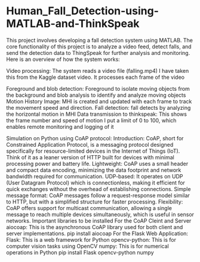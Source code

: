 # Human_Fall_Detection-using-MATLAB-and-ThinkSpeak
This project involves developing a fall detection system using MATLAB. The core functionality of this project is to analyze a video feed, detect falls, and send the detection data to ThingSpeak for further analysis and monitoring. Here is an overview of how the system works:

Video processing: The system reads a video file (falling.mp4) I have taken this from the Kaggle dataset video.
It processes each frame of the video

Foreground and blob detection: Foreground to isolate moving objects from the background and blob analysis to identify and analyze moving objects
Motion History Image: MHI is created and updated with each frame to track the movement speed and direction.
Fall detection: fall detects by analyzing the horizontal motion in MHI
Data transmission to thinkspeak: This shows the frame number and speed of motion I put a limit of 0 to 100, which enables remote monitoring and logging of it
>>>>>>>>>>>>>>>>>>>>>>>>>>>>>>>>>>>>>>>>>>>>>>>>>>>>>>>>>>>>>>>>>>>>>>>>>>>>>>>>>>>>>>>>>>>>>>>>>>>>>>>>>>>>>>>>>>>>>>>>>>>>>>>>>>>>>>>>>>>>>>>>>>>>>>>>>>>>>>>>>>>>>>>>>>>>>>>>>>>
Simulation on Python using CoAP protocol:
Introduction: CoAP, short for Constrained Application Protocol, is a messaging
protocol designed specifically for resource-limited devices in the Internet of Things
(IoT). Think of it as a leaner version of HTTP built for devices with minimal
processing power and battery life.
Lightweight: CoAP uses a small header and compact data encoding, minimizing the
data footprint and network bandwidth required for communication.
UDP-based: It operates on UDP (User Datagram Protocol) which is connectionless,
making it efficient for quick exchanges without the overhead of establishing
connections.
Simple message format: CoAP messages follow a request-response model similar
to HTTP, but with a simplified structure for faster processing.
Flexibility: CoAP offers support for multicast communication, allowing a single
message to reach multiple devices simultaneously, which is useful in sensor
networks.
Important libraries to be installed
For the CoAP Cleint and Server
aiocoap: This is the asynchronous CoAP library used for both client and server
implementations.
pip install aiocoap
For the Flask Web Application:
Flask: This is a web framework for Python
opencv-python: This is for computer vision tasks using OpenCV
numpy: This is for numerical operations in Python
pip install Flask opencv-python numpy 



